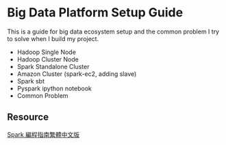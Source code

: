 # Big Data Platform Setup Guide
This is a guide for big data ecosystem setup and the common problem I try to solve when I build my project.

 - Hadoop Single Node
 - Hadoop Cluster Node
 - Spark Standalone Cluster
 - Amazon Cluster (spark-ec2, adding slave)
 - Spark sbt 
 - Pyspark ipython notebook
 - Common Problem
 
## Resource
[Spark 編程指南繁體中文版](https://www.gitbook.com/book/taiwansparkusergroup/spark-programming-guide-zh-tw/details)

